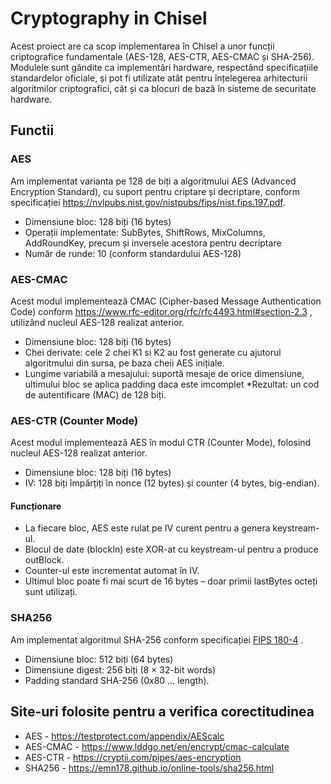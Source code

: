 Cryptography in Chisel
=======================

Acest proiect are ca scop implementarea în Chisel a unor funcții criptografice fundamentale (AES-128, AES-CTR, AES-CMAC și SHA-256). Modulele sunt gândite ca implementări hardware, respectând specificațiile standardelor oficiale, și pot fi utilizate atât pentru înțelegerea arhitecturii algoritmilor criptografici, cât și ca blocuri de bază în sisteme de securitate hardware.

## Functii

### AES
Am implementat varianta pe 128 de biți a algoritmului AES (Advanced Encryption Standard), cu suport pentru criptare și decriptare, conform specificației
https://nvlpubs.nist.gov/nistpubs/fips/nist.fips.197.pdf.
* Dimensiune bloc: 128 biți (16 bytes)
* Operații implementate: SubBytes, ShiftRows, MixColumns, AddRoundKey, precum și inversele acestora pentru decriptare
* Număr de runde: 10 (conform standardului AES-128)

### AES-CMAC
Acest modul implementează CMAC (Cipher-based Message Authentication Code) conform https://www.rfc-editor.org/rfc/rfc4493.html#section-2.3
, utilizând nucleul AES-128 realizat anterior.

* Dimensiune bloc: 128 biți (16 bytes)
* Chei derivate: cele 2 chei K1 si K2 au fost generate cu ajutorul algoritmului din sursa, pe baza cheii AES inițiale.
* Lungime variabilă a mesajului: suportă mesaje de orice dimensiune, ultimului bloc se aplica padding daca este imcomplet
*Rezultat: un cod de autentificare (MAC) de 128 biți.

### AES-CTR (Counter Mode)
Acest modul implementează AES în modul CTR (Counter Mode), folosind nucleul AES-128 realizat anterior.
* Dimensiune bloc: 128 biți (16 bytes)
* IV: 128 biți împărțiți în nonce (12 bytes) și counter (4 bytes, big-endian).

#### Funcționare

* La fiecare bloc, AES este rulat pe IV curent pentru a genera keystream-ul.
* Blocul de date (blockIn) este XOR-at cu keystream-ul pentru a produce outBlock.
* Counter-ul este incrementat automat în IV.
* Ultimul bloc poate fi mai scurt de 16 bytes – doar primii lastBytes octeți sunt utilizați.

### SHA256

Am implementat algoritmul SHA-256 conform specificației [FIPS 180-4](https://nvlpubs.nist.gov/nistpubs/FIPS/NIST.FIPS.180-4.pdf)
.
* Dimensiune bloc: 512 biți (64 bytes)
* Dimensiune digest: 256 biți (8 × 32-bit words)
* Padding standard SHA-256 (0x80 … length).

## Site-uri folosite pentru a verifica corectitudinea

* AES - https://testprotect.com/appendix/AEScalc
* AES-CMAC - https://www.lddgo.net/en/encrypt/cmac-calculate
* AES-CTR - https://cryptii.com/pipes/aes-encryption
* SHA256 - https://emn178.github.io/online-tools/sha256.html